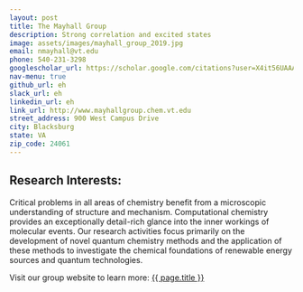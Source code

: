 ```yaml
---
layout: post
title: The Mayhall Group  
description: Strong correlation and excited states 
image: assets/images/mayhall_group_2019.jpg
email: nmayhall@vt.edu
phone: 540-231-3298
googlescholar_url: https://scholar.google.com/citations?user=X4it56UAAAAJ&hl=en 
nav-menu: true
github_url: eh
slack_url: eh
linkedin_url: eh
link_url: http://www.mayhallgroup.chem.vt.edu
street_address: 900 West Campus Drive
city: Blacksburg 
state: VA
zip_code: 24061
---
```


## Research Interests:
Critical problems in all areas of chemistry benefit from a microscopic understanding of structure and mechanism. Computational chemistry provides an exceptionally detail-rich glance into the inner workings of molecular events. Our research activities focus primarily on the development of novel quantum chemistry methods and the application of these methods to investigate the chemical foundations of renewable energy sources and quantum technologies.


<div>		
<p>Visit our group website to learn more:  <a href="{{ page.link_url }}"> {{ page.title }}</a></p>
</div>		
